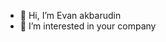 - 👋 Hi, I’m Evan akbarudin
- 👀 I’m interested in your company


<!---
Evanakbar24/Evanakbar24 is a ✨ special ✨ repository because its `README.md` (this file) appears on your GitHub profile.
You can click the Preview link to take a look at your changes.
--->
